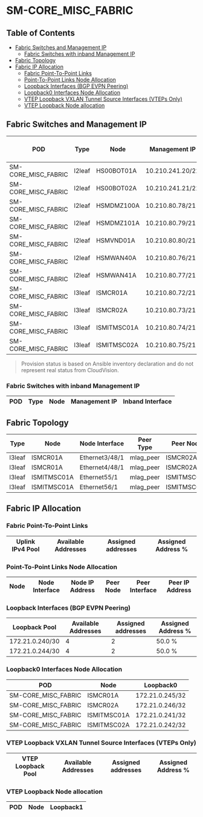 # SM-CORE_MISC_FABRIC

## Table of Contents

- [Fabric Switches and Management IP](#fabric-switches-and-management-ip)
  - [Fabric Switches with inband Management IP](#fabric-switches-with-inband-management-ip)
- [Fabric Topology](#fabric-topology)
- [Fabric IP Allocation](#fabric-ip-allocation)
  - [Fabric Point-To-Point Links](#fabric-point-to-point-links)
  - [Point-To-Point Links Node Allocation](#point-to-point-links-node-allocation)
  - [Loopback Interfaces (BGP EVPN Peering)](#loopback-interfaces-bgp-evpn-peering)
  - [Loopback0 Interfaces Node Allocation](#loopback0-interfaces-node-allocation)
  - [VTEP Loopback VXLAN Tunnel Source Interfaces (VTEPs Only)](#vtep-loopback-vxlan-tunnel-source-interfaces-vteps-only)
  - [VTEP Loopback Node allocation](#vtep-loopback-node-allocation)

## Fabric Switches and Management IP

| POD | Type | Node | Management IP | Platform | Provisioned in CloudVision | Serial Number |
| --- | ---- | ---- | ------------- | -------- | -------------------------- | ------------- |
| SM-CORE_MISC_FABRIC | l2leaf | HS00BOT01A | 10.210.241.20/21 | 722XP | Provisioned | - |
| SM-CORE_MISC_FABRIC | l2leaf | HS00BOT02A | 10.210.241.21/21 | 722XP | Provisioned | - |
| SM-CORE_MISC_FABRIC | l2leaf | HSMDMZ100A | 10.210.80.78/21 | 722XP | Provisioned | - |
| SM-CORE_MISC_FABRIC | l2leaf | HSMDMZ101A | 10.210.80.79/21 | 722XP | Provisioned | - |
| SM-CORE_MISC_FABRIC | l2leaf | HSMVND01A | 10.210.80.80/21 | 758 | Provisioned | - |
| SM-CORE_MISC_FABRIC | l2leaf | HSMWAN40A | 10.210.80.76/21 | 7280R3 | Provisioned | - |
| SM-CORE_MISC_FABRIC | l2leaf | HSMWAN41A | 10.210.80.77/21 | 7280R3 | Provisioned | - |
| SM-CORE_MISC_FABRIC | l3leaf | ISMCR01A | 10.210.80.72/21 | 7800R3 | Provisioned | - |
| SM-CORE_MISC_FABRIC | l3leaf | ISMCR02A | 10.210.80.73/21 | 7800R3 | Provisioned | - |
| SM-CORE_MISC_FABRIC | l3leaf | ISMITMSC01A | 10.210.80.74/21 | 7050X3 | Provisioned | - |
| SM-CORE_MISC_FABRIC | l3leaf | ISMITMSC02A | 10.210.80.75/21 | 7050X3 | Provisioned | - |

> Provision status is based on Ansible inventory declaration and do not represent real status from CloudVision.

### Fabric Switches with inband Management IP

| POD | Type | Node | Management IP | Inband Interface |
| --- | ---- | ---- | ------------- | ---------------- |

## Fabric Topology

| Type | Node | Node Interface | Peer Type | Peer Node | Peer Interface |
| ---- | ---- | -------------- | --------- | ----------| -------------- |
| l3leaf | ISMCR01A | Ethernet3/48/1 | mlag_peer | ISMCR02A | Ethernet3/48/1 |
| l3leaf | ISMCR01A | Ethernet4/48/1 | mlag_peer | ISMCR02A | Ethernet4/48/1 |
| l3leaf | ISMITMSC01A | Ethernet55/1 | mlag_peer | ISMITMSC02A | Ethernet55/1 |
| l3leaf | ISMITMSC01A | Ethernet56/1 | mlag_peer | ISMITMSC02A | Ethernet56/1 |

## Fabric IP Allocation

### Fabric Point-To-Point Links

| Uplink IPv4 Pool | Available Addresses | Assigned addresses | Assigned Address % |
| ---------------- | ------------------- | ------------------ | ------------------ |

### Point-To-Point Links Node Allocation

| Node | Node Interface | Node IP Address | Peer Node | Peer Interface | Peer IP Address |
| ---- | -------------- | --------------- | --------- | -------------- | --------------- |

### Loopback Interfaces (BGP EVPN Peering)

| Loopback Pool | Available Addresses | Assigned addresses | Assigned Address % |
| ------------- | ------------------- | ------------------ | ------------------ |
| 172.21.0.240/30 | 4 | 2 | 50.0 % |
| 172.21.0.244/30 | 4 | 2 | 50.0 % |

### Loopback0 Interfaces Node Allocation

| POD | Node | Loopback0 |
| --- | ---- | --------- |
| SM-CORE_MISC_FABRIC | ISMCR01A | 172.21.0.245/32 |
| SM-CORE_MISC_FABRIC | ISMCR02A | 172.21.0.246/32 |
| SM-CORE_MISC_FABRIC | ISMITMSC01A | 172.21.0.241/32 |
| SM-CORE_MISC_FABRIC | ISMITMSC02A | 172.21.0.242/32 |

### VTEP Loopback VXLAN Tunnel Source Interfaces (VTEPs Only)

| VTEP Loopback Pool | Available Addresses | Assigned addresses | Assigned Address % |
| --------------------- | ------------------- | ------------------ | ------------------ |

### VTEP Loopback Node allocation

| POD | Node | Loopback1 |
| --- | ---- | --------- |
